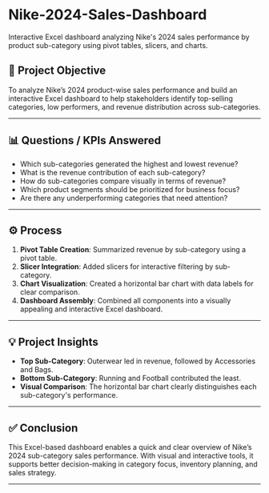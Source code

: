 # Nike-2024-Sales-Dashboard
Interactive Excel dashboard analyzing Nike's 2024 sales performance by product sub-category using pivot tables, slicers, and charts.

## 📌 Project Objective

To analyze Nike’s 2024 product-wise sales performance and build an interactive Excel dashboard to help stakeholders identify top-selling categories, low performers, and revenue distribution across sub-categories.

---

## 📊 Questions / KPIs Answered

- Which sub-categories generated the highest and lowest revenue?
- What is the revenue contribution of each sub-category?
- How do sub-categories compare visually in terms of revenue?
- Which product segments should be prioritized for business focus?
- Are there any underperforming categories that need attention?

---

## ⚙️ Process

1. **Pivot Table Creation**: Summarized revenue by sub-category using a pivot table.
2. **Slicer Integration**: Added slicers for interactive filtering by sub-category.
3. **Chart Visualization**: Created a horizontal bar chart with data labels for clear comparison.
4. **Dashboard Assembly**: Combined all components into a visually appealing and interactive Excel dashboard.

---

## 💡 Project Insights

- **Top Sub-Category**: Outerwear led in revenue, followed by Accessories and Bags.
- **Bottom Sub-Category**: Running and Football contributed the least.
- **Visual Comparison**: The horizontal bar chart clearly distinguishes each sub-category's performance.

---

## ✅ Conclusion

This Excel-based dashboard enables a quick and clear overview of Nike’s 2024 sub-category sales performance. With visual and interactive tools, it supports better decision-making in category focus, inventory planning, and sales strategy.

---




